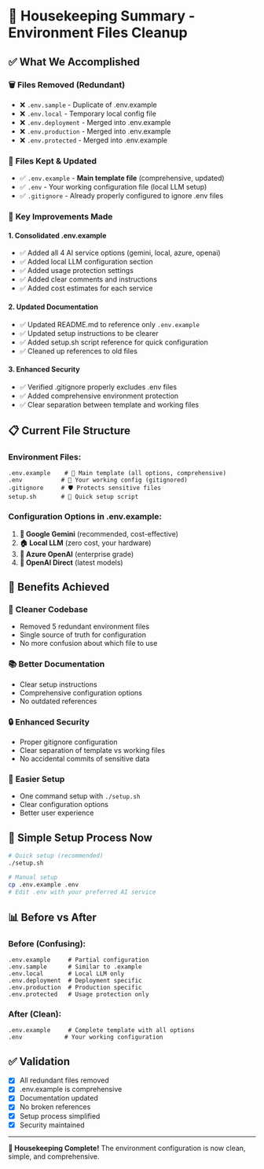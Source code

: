 # 🧹 Housekeeping Summary - Environment Files Cleanup

## ✅ What We Accomplished

### 🗑️ **Files Removed (Redundant)**

- ❌ `.env.sample` - Duplicate of .env.example
- ❌ `.env.local` - Temporary local config file
- ❌ `.env.deployment` - Merged into .env.example
- ❌ `.env.production` - Merged into .env.example
- ❌ `.env.protected` - Merged into .env.example

### 📁 **Files Kept & Updated**

- ✅ `.env.example` - **Main template file** (comprehensive, updated)
- ✅ `.env` - Your working configuration file (local LLM setup)
- ✅ `.gitignore` - Already properly configured to ignore .env files

### 🔧 **Key Improvements Made**

#### 1. **Consolidated .env.example**

- ✅ Added all 4 AI service options (gemini, local, azure, openai)
- ✅ Added local LLM configuration section
- ✅ Added usage protection settings
- ✅ Added clear comments and instructions
- ✅ Added cost estimates for each service

#### 2. **Updated Documentation**

- ✅ Updated README.md to reference only `.env.example`
- ✅ Updated setup instructions to be clearer
- ✅ Added setup.sh script reference for quick configuration
- ✅ Cleaned up references to old files

#### 3. **Enhanced Security**

- ✅ Verified .gitignore properly excludes .env files
- ✅ Added comprehensive environment protection
- ✅ Clear separation between template and working files

## 📋 **Current File Structure**

### Environment Files:

```
.env.example    # 📝 Main template (all options, comprehensive)
.env           # 🔧 Your working config (gitignored)
.gitignore     # 🛡️ Protects sensitive files
setup.sh       # 🚀 Quick setup script
```

### Configuration Options in .env.example:

1. **🌟 Google Gemini** (recommended, cost-effective)
2. **🏠 Local LLM** (zero cost, your hardware)
3. **🔷 Azure OpenAI** (enterprise grade)
4. **🔸 OpenAI Direct** (latest models)

## 🎯 **Benefits Achieved**

### 🧹 **Cleaner Codebase**

- Removed 5 redundant environment files
- Single source of truth for configuration
- No more confusion about which file to use

### 📚 **Better Documentation**

- Clear setup instructions
- Comprehensive configuration options
- No outdated references

### 🔒 **Enhanced Security**

- Proper gitignore configuration
- Clear separation of template vs working files
- No accidental commits of sensitive data

### 🚀 **Easier Setup**

- One command setup with `./setup.sh`
- Clear configuration options
- Better user experience

## 🔄 **Simple Setup Process Now**

```bash
# Quick setup (recommended)
./setup.sh

# Manual setup
cp .env.example .env
# Edit .env with your preferred AI service
```

## 📊 **Before vs After**

### Before (Confusing):

```
.env.example     # Partial configuration
.env.sample      # Similar to .example
.env.local       # Local LLM only
.env.deployment  # Deployment specific
.env.production  # Production specific
.env.protected   # Usage protection only
```

### After (Clean):

```
.env.example     # Complete template with all options
.env            # Your working configuration
```

## ✅ **Validation**

- [x] All redundant files removed
- [x] .env.example is comprehensive
- [x] Documentation updated
- [x] No broken references
- [x] Setup process simplified
- [x] Security maintained

---

**🎉 Housekeeping Complete!**
The environment configuration is now clean, simple, and comprehensive.

